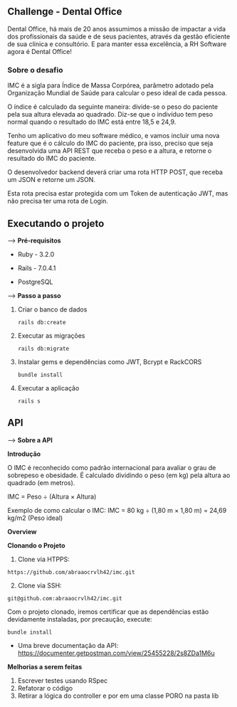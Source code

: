<h2> Challenge - Dental Office </h2>

<p>
Dental Office, há mais de 20 anos assumimos a missão de impactar a vida dos profissionais da saúde e de seus pacientes, através da gestão eficiente de sua clínica e consultório. E para manter essa excelência, a RH Software agora é Dental Office!
</p>

<h3> Sobre o desafio </h3>

<p>
IMC é a sigla para Índice de Massa Corpórea, parâmetro adotado pela Organização Mundial de Saúde para calcular o peso ideal de cada pessoa.

O índice é calculado da seguinte maneira: divide-se o peso do paciente pela sua altura elevada ao quadrado. Diz-se que o indivíduo tem peso normal quando o resultado do IMC está entre 18,5 e 24,9.
</p>
<p>
Tenho um aplicativo do meu software médico, e vamos incluir uma nova feature que é o cálculo do IMC do paciente, pra isso, preciso que seja desenvolvida uma API REST que receba o peso e a altura, e retorne o resultado do IMC do paciente.

O desenvolvedor backend deverá criar uma rota HTTP POST, que receba um JSON e retorne um JSON.
</p>

<p>
Esta rota precisa estar protegida com um Token de autenticação JWT, mas não precisa ter uma rota de Login. 
</p>

## Executando o projeto

 -->   **Pré-requisitos**

- Ruby - 3.2.0

- Rails - 7.0.4.1

- PostgreSQL

 -->   **Passo a passo**
1. Criar o banco de dados
	```
	rails db:create
	```
2. Executar as migrações
	```
	rails db:migrate
	```
3. Instalar gems e dependências como JWT, Bcrypt e RackCORS
	```
	bundle install
	```

4. Executar a aplicação
	```
	rails s
	```

## API

 --> **Sobre a API**

**Introdução**

 <p>
 O IMC é reconhecido como padrão internacional para avaliar o grau de sobrepeso e obesidade. É calculado dividindo o peso (em kg) pela altura ao quadrado (em metros).

 IMC = Peso ÷ (Altura × Altura)

 Exemplo de como calcular o IMC: IMC = 80 kg ÷ (1,80 m × 1,80 m) = 24,69 kg/m2 (Peso ideal)
 </p>

 **Overview**

**Clonando o Projeto**

1. Clone via HTPPS:
```
https://github.com/abraaocrvlh42/imc.git
```
2. Clone via SSH: 
```
git@github.com:abraaocrvlh42/imc.git
```
<p>
Com o projeto clonado, iremos certificar que as dependências estão devidamente instaladas, por precaução, execute: 
</p>

```
bundle install
```

- Uma breve documentação da API: https://documenter.getpostman.com/view/25455228/2s8ZDa1M6u


**Melhorias a serem feitas**

1. Escrever testes usando RSpec
2. Refatorar o código
3. Retirar a lógica do controller e por em uma classe PORO na pasta lib

